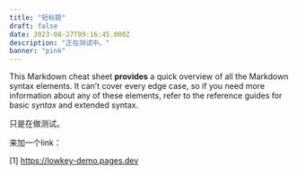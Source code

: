 ```yaml
---
title: "短标题"
draft: false
date: 2023-08-27T09:16:45.000Z
description: "正在测试中。"
banner: "pink"
---
```


This Markdown cheat sheet **provides** a quick overview of all the Markdown syntax elements. It can’t cover every edge case, so if you need more information about any of these elements, refer to the reference guides for basic _syntax_ and extended syntax.

只是在做测试。

来加一个link：

[1] https://lowkey-demo.pages.dev